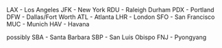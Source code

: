 LAX - Los Angeles
JFK - New York
RDU - Raleigh Durham
PDX - Portland
DFW - Dallas/Fort Worth
ATL - Atlanta
LHR - London
SFO - San Francisco
MUC - Munich
HAV - Havana

possibly
SBA - Santa Barbara
SBP - San Luis Obispo
FNJ - Pyongyang
